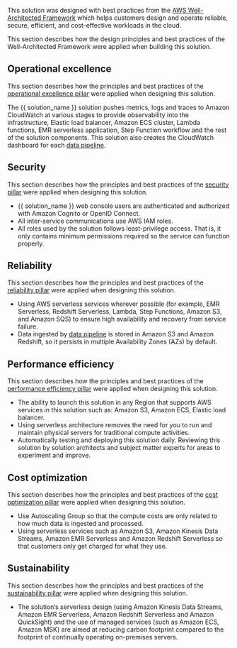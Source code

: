 This solution was designed with best practices from the [AWS Well-Architected Framework][well-architected-framework] which helps customers design and operate reliable, secure, efficient, and cost-effective workloads in the cloud.

This section describes how the design principles and best practices of the Well-Architected Framework were applied when building this solution.

## Operational excellence

This section describes how the principles and best practices of the [operational excellence pillar][operational-excellence-pillar] were applied when designing this solution.

The {{ solution_name }} solution pushes metrics, logs and traces to Amazon CloudWatch at various stages to provide observability into the infrastructure, Elastic load balancer, Amazon ECS cluster, Lambda functions, EMR serverless application, Step Function workflow and the rest of the solution components. This solution also creates the CloudWatch dashboard for each [data pipeline][data-pipeline].

## Security

This section describes how the principles and best practices of the [security pillar][security-pillar] were applied when designing this solution.

- {{ solution_name }} web console users are authenticated and authorized with Amazon Cognito or OpenID Connect.
- All inter-service communications use AWS IAM roles.
- All roles used by the solution follows least-privilege access. That is, it only contains minimum permissions required so the service can function properly.

## Reliability

This section describes how the principles and best practices of the [reliability pillar][reliability-pillar] were applied when designing this solution.

- Using AWS serverless services wherever possible (for example, EMR Serverless, Redshift Serverless, Lambda, Step Functions, Amazon S3, and Amazon SQS) to ensure high availability and recovery from service failure.
- Data ingested by [data pipeline][data-pipeline] is stored in Amazon S3 and Amazon Redshift, so it persists in multiple Availability Zones (AZs) by default.

## Performance efficiency

This section describes how the principles and best practices of the [performance efficiency pillar][performance-efficiency-pillar] were applied when designing this solution.

- The ability to launch this solution in any Region that supports AWS services in this solution such as: Amazon S3, Amazon ECS, Elastic load balancer.
- Using serverless architecture removes the need for you to run and maintain physical servers for traditional compute activities.
- Automatically testing and deploying this solution daily. Reviewing this solution by solution architects and subject matter experts for areas to experiment and improve.

## Cost optimization

This section describes how the principles and best practices of the [cost optimization pillar][cost-optimization-pillar] were applied when designing this solution.

- Use Autoscaling Group so that the compute costs are only related to how much data is ingested and processed.
- Using serverless services such as Amazon S3, Amazon Kinesis Data Streams, Amazon EMR Serverless and Amazon Redshift Serverless so that customers only get charged for what they use.

## Sustainability

This section describes how the principles and best practices of the [sustainability pillar][sustainability-pillar] were applied when designing this solution.

- The solution‘s serverless design (using Amazon Kinesis Data Streams, Amazon EMR Serverless, Amazon Redshift Serverless and Amazon QuickSight) and the use of managed services (such as Amazon ECS, Amazon MSK) are aimed at reducing carbon footprint compared to the footprint of continually operating on-premises servers.

[well-architected-framework]:https://aws.amazon.com/architecture/well-architected/?wa-lens-whitepapers.sort-by=item.additionalFields.sortDate&wa-lens-whitepapers.sort-order=desc&wa-guidance-whitepapers.sort-by=item.additionalFields.sortDate&wa-guidance-whitepapers.sort-order=desc
[operational-excellence-pillar]:https://docs.aws.amazon.com/wellarchitected/latest/operational-excellence-pillar/welcome.html
[security-pillar]:https://docs.aws.amazon.com/wellarchitected/latest/security-pillar/welcome.html
[reliability-pillar]:https://docs.aws.amazon.com/wellarchitected/latest/reliability-pillar/welcome.html
[performance-efficiency-pillar]:https://docs.aws.amazon.com/wellarchitected/latest/performance-efficiency-pillar/welcome.html
[cost-optimization-pillar]:https://docs.aws.amazon.com/wellarchitected/latest/cost-optimization-pillar/welcome.html
[sustainability-pillar]:https://docs.aws.amazon.com/wellarchitected/latest/sustainability-pillar/sustainability-pillar.html
[data-pipeline]: ./pipeline-mgmt/index.md
